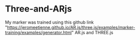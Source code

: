 # Three-and-ARjs
My marker was trained using this github link "https://jeromeetienne.github.io/AR.js/three.js/examples/marker-training/examples/generator.html"
 AR.js and THREE.js
